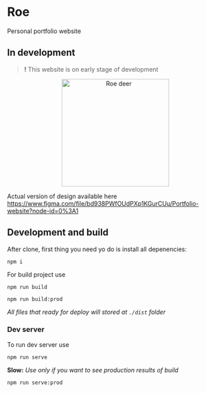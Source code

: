 # Roe
Personal portfolio website

## In development

> **!** This website is on early stage of development

<p align="center">
  <img height="250" src="https://user-images.githubusercontent.com/33353900/126211703-b5b796fc-0337-44fa-9161-742be91af148.png" alt="Roe deer">
</p>

Actual version of design available here https://www.figma.com/file/bd938PWfOUdPXp1KGurCUu/Portfolio-website?node-id=0%3A1

## Development and build

After clone, first thing you need yo do is install all depenencies:
```
npm i
```
For build project use 
```
npm run build
```
```
npm run build:prod
```
*All files that ready for deploy will stored at ```./dist``` folder*
### Dev server
To run dev server use
```
npm run serve
```
**Slow:** *Use only if you want to see production results of build*
```
npm run serve:prod
```
